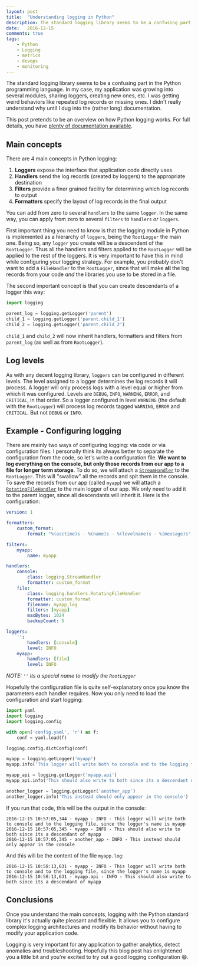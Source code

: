 ```yaml
---
layout: post
title:  "Understanding logging in Python"
description: The standard logging library seems to be a confusing part in the Python programming language. In my case...
date:   2016-12-15
comments: true
tags:
    - Python
    - Logging
    - metrics
    - devops
    - monitoring
---
```


The standard logging library seems to be a confusing part in the Python programming language. In my case, my
application was growing into several modules, sharing loggers, creating new ones, etc. I was getting weird behaviors like repeated log records or missing ones. I didn't really understand why until I dug into the (rather long) documentation.

This post pretends to be an overview on how Python logging works. For full details, you have
[plenty of documentation available][logging_docs].

## Main concepts

There are 4 main concepts in Python logging:

1. **Loggers** expose the interface that application code directly uses
2. **Handlers** send the log records (created by loggers) to the appropriate destination
3. **Filters** provide a finer grained facility for determining which log records to output
4. **Formatters** specify the layout of log records in the final output

You can add from zero to several `handlers` to the same `logger`. In the same way, you can apply from zero to
several `filters` to `handlers` _or_ `loggers`.

First important thing you need to know is that the logging module in Python is implemented as a hierarchy of
`loggers`, being the `RootLogger` the main one. Being so, any `logger` you create will be a descendent of
the `RootLogger`. Thus all the handlers and filters applied to the `RootLogger` will be applied to the
rest of the loggers. It is very important to have this in mind while configuring your logging strategy.
For example, you probably don't want to add a `FileHandler` to the `RootLogger`, since that will make
**all** the log records from your code _and_ the libraries you use to be stored in a file.

The second important concept is that you can create descendants of a logger this way:

```python
import logging

parent_log = logging.getLogger('parent')
child_1 = logging.getLogger('parent.child_1')
child_2 = logging.getLogger('parent.child_2')
```

`child_1` and `child_2` will now inherit handlers, formatters and filters from `parent_log` (as well
as from `RootLogger`).

## Log levels

As with any decent logging library, `loggers` can be configured in different levels. The level assigned
to a logger determines the log records it will process. A logger will only process logs with a level
equal or higher from which it was configured. Levels are `DEBUG`, `INFO`, `WARNING`, `ERROR`, and `CRITICAL`, in
that order. So a logger configured in level `WARNING` (the default with the `RootLogger`) will process
log records tagged `WARNING`, `ERROR` and `CRITICAL`. But not `DEBUG` or `INFO`.

## Example - Configuring logging

There are mainly two ways of configuring logging: via code or via configuration files. I personally
think its always better to separate the configuration from the code, so let's write a configuration
file. **We want to log everything on the console, but only those records from our app to a file for
longer term storage**. To do so, we will attach a [`StreamHandler`][StreamHandler] to the `RootLogger`. This will
"swallow" all the records and spit them in the console. To save the records from our app (called `myapp`)
we will attach a [`RotatingFileHandler`][RotatingFileHandler] to the main logger of our app. We only need to add it to the parent
logger, since all descendants will inherit it. Here is the configuration:

```yaml
version: 1

formatters:
    custom_format:
        format: "%(asctime)s - %(name)s - %(levelname)s - %(message)s"

filters:
    myapp:
        name: myapp

handlers:
    console:
        class: logging.StreamHandler
        formatter: custom_format
    file:
        class: logging.handlers.RotatingFileHandler
        formatter: custom_format
        filename: myapp.log
        filters: [myapp]
        maxBytes: 1024
        backupCount: 5

loggers:
    '':
        handlers: [console]
        level: INFO
    myapp:
        handlers: [file]
        level: INFO
```

_NOTE: `''` its a special name to modify the `RootLogger`_

Hopefully the configuration file is quite self-explanatory once you know the parameters each handler
requires. Now you only need to load the configuration and start logging:

```python
import yaml
import logging
import logging.config

with open('config.yaml', 'r') as f:
    conf = yaml.load(f)

logging.config.dictConfig(conf)

myapp = logging.getLogger('myapp')
myapp.info('This logger will write both to console and to the logging file, since the logger\'s name is myapp')

myapp_api = logging.getLogger('myapp.api')
myapp_api.info('This should also write to both since its a descendant of myapp')

another_logger = logging.getLogger('another_app')
another_logger.info('This instead should only appear in the console')
```

If you run that code, this will be the output in the console:

```
2016-12-15 10:57:05,344 - myapp - INFO - This logger will write both to console and to the logging file, since the logger's name is myapp
2016-12-15 10:57:05,345 - myapp - INFO - This should also write to both since its a descendant of myapp
2016-12-15 10:57:05,345 - another_app - INFO - This instead should only appear in the console
```

And this will be the content of the file `myapp.log`:

```
2016-12-15 10:58:13,631 - myapp - INFO - This logger will write both to console and to the logging file, since the logger's name is myapp
2016-12-15 10:58:13,631 - myapp.api - INFO - This should also write to both since its a descendant of myapp
```

## Conclusions
Once you understand the main concepts, logging with the Python standard library it's actually quite pleasant
and flexible. It allows you to configure complex logging architectures and modify its behavior without
having to modify your application code.

Logging is very important for any application to gather analytics, detect anomalies and troubleshooting.
Hopefully this blog post has enlightened you a little bit and you're excited to try out a good logging
configuration :smile:.


<!-- Links -->

[logging_docs]: https://docs.python.org/3/library/logging.html
[StreamHandler]: https://docs.python.org/2.7/library/logging.handlers.html#logging.StreamHandler
[RotatingFileHandler]: https://docs.python.org/2.7/library/logging.handlers.html#logging.handlers.RotatingFileHandler
